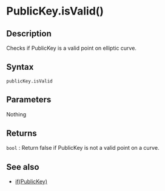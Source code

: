 # PublicKey.isValid()

## Description

Checks if PublicKey is a valid point on elliptic curve.

## Syntax

`publicKey.isValid`

## Parameters

Nothing

## Returns

`bool` : Return false if PublicKey is not a valid point on a curve.

## See also

- [if(PublicKey)](if.md)